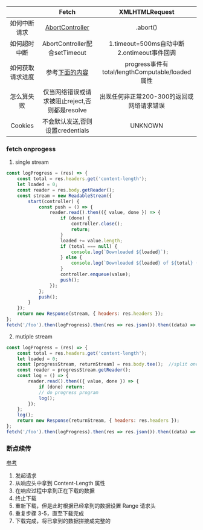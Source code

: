 |                  |                                        Fetch                                        |                 XMLHTMLRequest                  |
| :--------------: | :---------------------------------------------------------------------------------: | :---------------------------------------------: |
|   如何中断请求   | [AbortController](https://developer.mozilla.org/zh-CN/docs/Web/API/AbortController) |                    .abort()                     |
|   如何超时中断   |                            AbortController配合setTimeout                            | 1.timeout=500ms自动中断<br/>2.ontimeout事件回调 |
| 如何获取请求进度 |                        参考[下面的内容](###fetch-onprogess)                         | progress事件有total/lengthComputable/loaded属性 |
|    怎么算失败    |                   仅当网络错误或请求被阻止reject,否则都是resolve                    |    出现任何非正常200-300的返回或网络请求错误    |
|     Cookies      |                          不会默认发送,否则设置credentials                           |                     UNKNOWN                     |


### fetch onprogess
1. single stream
```js
const logProgress = (res) => {
    const total = res.headers.get('content-length');
    let loaded = 0;
    const reader = res.body.getReader();
    const stream = new ReadableStream({
        start(controller) {
            const push = () => {
                reader.read().then(({ value, done }) => {
                    if (done) {
                        controller.close();
                        return;
                    }
                    loaded += value.length;
                    if (total === null) {
                        console.log(`Downloaded ${loaded}`);
                    } else {
                        console.log(`Downloaded ${loaded} of ${total} (${(loaded / total * 100).toFixed(2)}%)`);
                    }
                    controller.enqueue(value);
                    push();
                });
            };
            push();
        }
    });
    return new Response(stream, { headers: res.headers });
};
fetch('/foo').then(logProgress).then(res => res.json()).then((data) => { ... });
```
2. mutiple stream
```js
const logProgress = (res) => {
    const total = res.headers.get('content-length');
    let loaded = 0;
    const [progressStream, returnStream] = res.body.tee();  //split one stream to mutiple
    const reader = progressStream.getReader();
    const log = () => {
        reader.read().then(({ value, done }) => {
            if (done) return;
            // do progress program
            log();
        });
    };
    log();
    return new Response(returnStream, { headers: res.headers });
};
fetch('/foo').then(logProgress).then(res => res.json()).then((data) => { ... });
```

### 断点续传
[参考](https://segmentfault.com/a/1190000021367378)
1. 发起请求
2. 从响应头中拿到 Content-Length 属性
3. 在响应过程中拿到正在下载的数据
4. 终止下载
5. 重新下载，但是此时根据已经拿到的数据设置 Range 请求头
6. 重复步骤 3-5，直至下载完成
7. 下载完成，将已拿到的数据拼接成完整的
